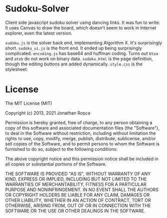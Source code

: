 Sudoku-Solver
=============
Client side javascript sudoku solver using dancing links. It was fun to write. It uses Canvas to draw the board,
which doesn't seem to work in Internet explorer, even the latest version.

`sudoku.js` is the solver back end, implementing Algorithm X. It's surprisingly short.
`sudoku_ui.js` is the front end. It ended up being surprisingly complicated.
`encoding.js` has base64 and huffman coding. Turns out `btoa` and `atob` do not work on binary data.
`sudoku.html` is the page definition, though the editing buttons are added dynamically.
`style.css` is the stylesheet.

License
=======
The MIT License (MIT)

Copyright (c) 2013, 2021 Jonathan Roșca

Permission is hereby granted, free of charge, to any person obtaining a copy
of this software and associated documentation files (the "Software"), to deal
in the Software without restriction, including without limitation the rights
to use, copy, modify, merge, publish, distribute, sublicense, and/or sell
copies of the Software, and to permit persons to whom the Software is
furnished to do so, subject to the following conditions:

The above copyright notice and this permission notice shall be included in all
copies or substantial portions of the Software.

THE SOFTWARE IS PROVIDED "AS IS", WITHOUT WARRANTY OF ANY KIND, EXPRESS OR
IMPLIED, INCLUDING BUT NOT LIMITED TO THE WARRANTIES OF MERCHANTABILITY,
FITNESS FOR A PARTICULAR PURPOSE AND NONINFRINGEMENT. IN NO EVENT SHALL THE
AUTHORS OR COPYRIGHT HOLDERS BE LIABLE FOR ANY CLAIM, DAMAGES OR OTHER
LIABILITY, WHETHER IN AN ACTION OF CONTRACT, TORT OR OTHERWISE, ARISING FROM,
OUT OF OR IN CONNECTION WITH THE SOFTWARE OR THE USE OR OTHER DEALINGS IN THE
SOFTWARE.
